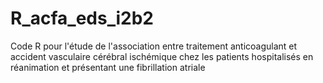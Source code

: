 # R_acfa_eds_i2b2
Code R pour l'étude de l'association entre traitement anticoagulant et accident vasculaire cérébral ischémique chez les patients hospitalisés en réanimation et présentant une fibrillation atriale
